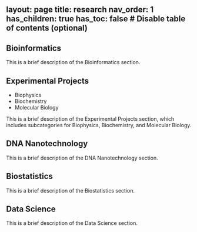 layout: page
title: research
nav_order: 1
has_children: true
has_toc: false # Disable table of contents (optional)
---

## Bioinformatics

This is a brief description of the Bioinformatics section.

## Experimental Projects

- Biophysics
- Biochemistry
- Molecular Biology

This is a brief description of the Experimental Projects section, which includes subcategories for Biophysics, Biochemistry, and Molecular Biology.

## DNA Nanotechnology

This is a brief description of the DNA Nanotechnology section.

## Biostatistics

This is a brief description of the Biostatistics section.

## Data Science

This is a brief description of the Data Science section.
